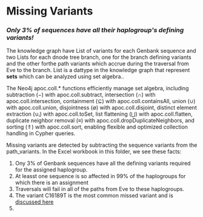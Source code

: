 
# Missing Variants   
<h3><strong><em>Only 3% of sequences have all their haplogroup's defining variants!</em></strong></h3>

 
The knowledge graph have List of variants for each Genbank sequence and two Lists for each dnode tree branch, one for the branch defining variants and the other forthe path variants which accrue during the traversal from Eve to the branch. List is a dattype in the knowledge graph that represent <b>sets</b> which can be analyzed using set algebra..

The Neo4j apoc.coll.* functions efficiently manage set algebra, including subtraction (−) with apoc.coll.subtract, intersection (∩) with apoc.coll.intersection, containment (⊆) with apoc.coll.containsAll, union (∪) with apoc.coll.union, disjointness (∅) with apoc.coll.disjoint, distinct element extraction (∪ᵢ) with apoc.coll.toSet, list flattening (⋃) with apoc.coll.flatten, duplicate neighbor removal (≡) with apoc.coll.dropDuplicateNeighbors, and sorting (⇑) with apoc.coll.sort, enabling flexible and optimized collection handling in Cypher queries.

Missing variants are detected by subtracting the sequence variants from the path_variants. In the Excel workbook in this folder, we see these facts:

<ol>
 <li>Ony 3% of Genbank sequences have all the defining variants required for the assigned haplogroup.</li>
 <li>At leasst one sequence is so affected in 99% of the haplogroups for which there is an assignment</li>
 <li>Traversals will fail in all of the paths from Eve to these haplogroups.</li>
 <li>The variant C16189T is the most common missed variant and is <a href="https://github.com/waigitdas/Mitochondrial-DNA-Research/tree/main/Knowledge_Graph/Analytics/Haplogroup_assignments">discussed here</a></li>
 <li></li>
</ol>

